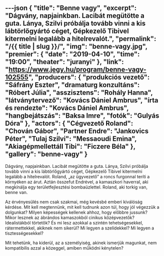 ---json
{
    "title": "Benne vagy",
    "excerpt": "Dágvány, napjainkban. Lacibát megütötte a guta. Lánya, Szilvi próbálja tovább vinni a kis lábtörlőgyártó céget, Gépkezelő Tibivel kitermelni legalább a hitelrevalót.",
    "permalink": "/{{ title | slug }}/",
    "img": "benne-vagy.jpg",
    "premier": {
        "date": "2019-04-10",
        "time": "19:00",
        "theater": "juranyi"
    },
    "link": "https://www.jegy.hu/program/benne-vagy-102555",
    "producers": {
        "produkciós vezető": "Sáfrány Eszter",
        "dramaturg konzultáns": "Róbert Júlia",
        "asszisztens": "Rohály Hanna",
        "látványtervező": "Kovács Dániel Ambrus",
        "írta és rendezte": "Kovács Dániel Ambrus",
        "hangbejátszás": "Baksa Imre",
        "fotók": "Gulyás Dóra"
    },
    "actors": {
        "Cégvezető Roland": "Chován Gábor",
        "Partner Endre": "Jankovics Péter",
        "Tulaj Szilvi": "Messaoudi Emina",
        "Akiagépmellettáll Tibi": "Ficzere Béla"
    },
    "gallery": "benne-vagy"
}
---

Dágvány, napjainkban. Lacibát megütötte a guta. Lánya, Szilvi próbálja tovább vinni a kis lábtörlőgyártó céget, Gépkezelő Tibivel kitermelni legalább a hitelrevalót. Roland, „az ügyvezető” a roncs furgonnal teríti a környéken az árut. Aztán összefut Endrével, a kamaszkori haverral, aki megkínálja egy területfejlesztési bombaüzlettel. Roland, aki torkig van, benne van.

Az érvényesülés nem csak szakmai, még kevésbé emberi kiválóság kérdése. Mit kell megtennünk, mit kell tudnunk azon túl, hogy jól végezzük a dolgunkat? Milyen képességek kellenek ahhoz, hogy előbbre jussunk? Mikor lesznek az ábrándos kamaszokból cinikus középvezetők? Idealistákból törtetők? És mi lesz azokkal a szintén tehetségesekkel, rátermettekkel, akiknek nem sikerül? Mi legyen a szelídekkel? Mi legyen a tisztességesekkel?

Mit tehetünk, ha kiderül, az a személyiség, akinek ismerjük magunkat, nem kompatibilis azzal a közeggel, amiben működni kénytelen?